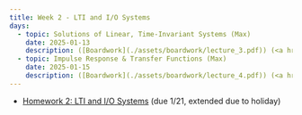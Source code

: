 ```yaml
---
title: Week 2 - LTI and I/O Systems
days:
  - topic: Solutions of Linear, Time-Invariant Systems (Max)
    date: 2025-01-13
    description: ([Boardwork](./assets/boardwork/lecture_3.pdf)) (<a href="https://www.youtube.com/watch?v=WQnn8GT3w2U&list=PLU2v_5UVjn7d6-pFEjqvXhI0fE83DfncU&index=5">Video</a>) <br /> Reading - LN 2.3, CD 3, 4
  - topic: Impulse Response & Transfer Functions (Max)
    date: 2025-01-15
    description: ([Boardwork](./assets/boardwork/lecture_4.pdf)) (<a href="https://www.youtube.com/watch?v=hOcIthNENtM&list=PLU2v_5UVjn7d6-pFEjqvXhI0fE83DfncU&index=7">Video</a>) <br /> Reading - LN 2.4, CD Appendix C, D
---
```

- [Homework 2: LTI and I/O Systems](./assets/hw/CDS_131_Homework_2.pdf) (due 1/21, extended due to holiday)

<a id="Week3"></a>


